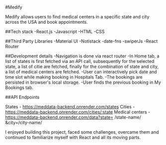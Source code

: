 #Medify 

Medify allows users to find medical centers in a specific state and city across the USA and book appointments. 

##Tech stack
-React.js
-Javascript
-HTML
-CSS


##Third Party Libraries
-Material UI
-Notistack
-date-fns
-swiperJs
-React Router

##Development details
-Navigation is done via react router
-In Home tab, a list of states is first fetched via an API call, subsequently for the selected state, a list of citie are fetched, finally for the combination of state and city, a list of medical centers are fetched.
-User can interactively pick date and time slot while making booking in Hospitals Tab.
-The bookings are persisted in browser's local storage.
-User finds the previous booking in My Bookings tab.



##API Endpoints 

States - https://meddata-backend.onrender.com/states
Cities - https://meddata-backend.onrender.com/cities/:state
Medical centers - https://meddata-backend.onrender.com/data?state= /state-name/ &city=/city-name/

I enjoyed building this project, faced some challenges, overcame them and continued to familiarize myself with React and all its moving parts.